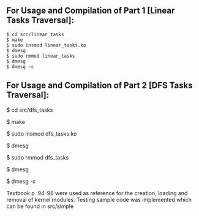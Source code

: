 ## For Usage and Compilation of Part 1 [Linear Tasks Traversal]:

```
$ cd src/linear_tasks
$ make
$ sudo insmod linear_tasks.ko
$ dmesg
$ sudo rmmod linear_tasks
$ dmesg
$ dmesg -c
```

## For Usage and Compilation of Part 2 [DFS Tasks Traversal]:

$ cd src/dfs_tasks

$ make

$ sudo insmod dfs_tasks.ko

$ dmesg

$ sudo rmmod dfs_tasks

$ dmesg

$ dmesg -c




Textbook p. 94-96 were used as reference for the creation, loading and removal of kernel modules. Testing sample code was implemented which can be found in src/simple
